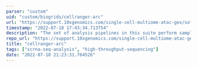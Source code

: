 ```yaml
---
parser: "custom"
uid: "custom/biogrids/cellranger‑arc"
url: "https://support.10xgenomics.com/single-cell-multiome-atac-gex/software/overview/welcome"
timestamp: "2022-07-18 17:43:34.713754"
description: "The set of analysis pipelines in this suite perform sample demultiplexing, barcode processing, identification of open chromatin regions, and simultaneous counting of transcripts and peak accessibility in single cells."
repo_url: "https://support.10xgenomics.com/single-cell-multiome-atac-gex/software/overview/welcome"
title: "cellranger‑arc"
tags: ["scrna-seq-analysis", "high-throughput-sequencing"]
date: "2022-07-18 21:23:31.764526"
---
```

